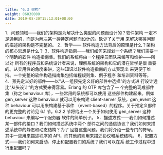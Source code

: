 ```yaml
---
title: "6.3 架构"
weight: 06030000
date: 2019-08-30T15:13:01+08:00
---
```

1．问题领域——我们的架构是为解决什么类型的问题而设计的？软件架构 一定不是通用的，而是为解决某一类特定问题而设计的。缺少了关于用 来解决哪类问题的描述的架构是不完整的。
2．哲学—— 软件构造方法背后的原理是什么？架构的核心思想是什么？
3．软件构造指南——我们如何来规划一个系统？我们需要一个明确的软件 构造指南集。我们的系统将由一个程序员团队来编写和维护——所以对 所有的程序员和系统设计者来说，理解系统的架构和它的潜在哲学是很 重要的。从实用性的角度来讲，这些知识以软件构造指南的方式表现出 来更便于维持。一个完整的软件构造指南集包括编程规则集、例子程序 和培训资料等等。
4．预先定义好的部件——以“从一组预先定义好的部件中选择”的方式进 行设计远比“从头设计”的方式要来得容易。Erlang 的 OTP 库包含了一 个完整的现成部件集（称之 behaviour 库），一些常用的系统都可以使用 这些部件构建起来。例如 gen_server 这种 behaviour 就可以用来构建 client-server 系统，gen_event 这种 behaviour 可以用来构建基于事件 （event-based）的程序。关于预定义部件的更完整的讨论见 6.1 节。6.2.2 节将给出一个关于如何使用 gen_server 这种 behaviour 来编写一个服务器 软件的简单例子。
5．描述方式——我们如何描述某一部件的接口？我们如何描述系统中两个 部件之间的通信协议？我们如何来描述系统中的静态和动态结构？为了 回答这些问题，我们将介绍一些专门的符号。其中一些用来描述程序的 API，而其他的则用来描述协议和系统结构。
6．配置方式——我们如何来启动、停止和配置我们的系统？我们可以在系 统工作过程中进行重配置吗？
